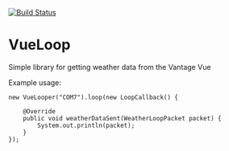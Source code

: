 [![Build Status](https://travis-ci.org/berry120/VueLoop.svg?branch=master)](https://travis-ci.org/berry120/VueLoop)

VueLoop
=======

Simple library for getting weather data from the Vantage Vue

Example usage:

    new VueLooper("COM7").loop(new LoopCallback() {
    
        @Override
        public void weatherDataSent(WeatherLoopPacket packet) {
            System.out.println(packet);
        }
    });
